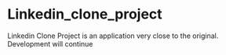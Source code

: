 <h1> Linkedin_clone_project </h1>

Linkedin Clone Project is an application very close to the original. Development will continue



